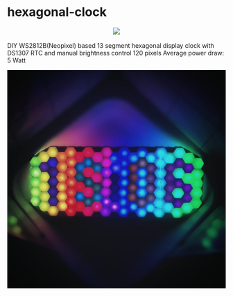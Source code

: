 # hexagonal-clock
<div style="text-align:center"><img src="13-segment-framed-clock.gif" /></div>

DIY WS2812B(Neopixel) based 13 segment hexagonal display clock with DS1307 RTC and manual brightness control
120 pixels
Average power draw: 5 Watt

![13-segment-framed-clock](13-segment-framed-clock.jpg)

